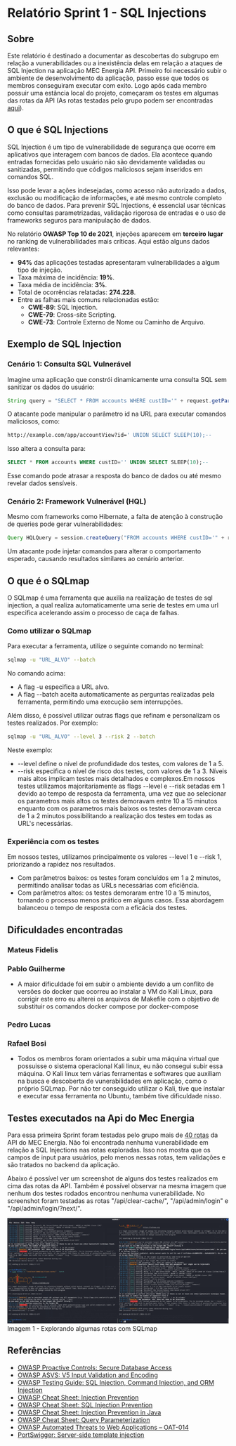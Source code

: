 # Relatório Sprint 1 - SQL Injections

## Sobre 
Este relatório é destinado a documentar as descobertas do subgrupo em relação a vunerabilidades ou a inexistência delas em relação a ataques de SQL Injection na aplicação MEC Energia API. Primeiro foi necessário subir o ambiente de desenvolvimento da aplicação, passo esse que todos os membros conseguiram executar com exito. Logo após cada membro possuir uma estância local do projeto, começaram os testes em algumas das rotas da API (As rotas testadas pelo grupo podem ser encontradas [aqui](../../url_mec_energia.txt)).

## O que é SQL Injections

SQL Injection é um tipo de vulnerabilidade de segurança que ocorre em aplicativos que interagem com bancos de dados. Ela acontece quando entradas fornecidas pelo usuário não são devidamente validadas ou sanitizadas, permitindo que códigos maliciosos sejam inseridos em comandos SQL.

Isso pode levar a ações indesejadas, como acesso não autorizado a dados, exclusão ou modificação de informações, e até mesmo controle completo do banco de dados. Para prevenir SQL Injections, é essencial usar técnicas como consultas parametrizadas, validação rigorosa de entradas e o uso de frameworks seguros para manipulação de dados.

No relatório **OWASP Top 10 de 2021**, injeções aparecem em **terceiro lugar** no ranking de vulnerabilidades mais críticas. Aqui estão alguns dados relevantes:

- **94%** das aplicações testadas apresentaram vulnerabilidades a algum tipo de injeção.
- Taxa máxima de incidência: **19%**.
- Taxa média de incidência: **3%**.
- Total de ocorrências relatadas: **274.228**.
- Entre as falhas mais comuns relacionadas estão:
  - **CWE-89**: SQL Injection.
  - **CWE-79**: Cross-site Scripting.
  - **CWE-73**: Controle Externo de Nome ou Caminho de Arquivo.

## Exemplo de SQL Injection

### Cenário 1: Consulta SQL Vulnerável

Imagine uma aplicação que constrói dinamicamente uma consulta SQL sem sanitizar os dados do usuário:

```java
String query = "SELECT * FROM accounts WHERE custID='" + request.getParameter("id") + "'";
```
O atacante pode manipular o parâmetro id na URL para executar comandos maliciosos, como:

```bash
http://example.com/app/accountView?id=' UNION SELECT SLEEP(10);--
```

Isso altera a consulta para:

```SQL
SELECT * FROM accounts WHERE custID='' UNION SELECT SLEEP(10);--
```

Esse comando pode atrasar a resposta do banco de dados ou até mesmo revelar dados sensíveis.

### Cenário 2: Framework Vulnerável (HQL)

Mesmo com frameworks como Hibernate, a falta de atenção à construção de queries pode gerar vulnerabilidades:

```java
Query HQLQuery = session.createQuery("FROM accounts WHERE custID='" + request.getParameter("id") + "'");
```

Um atacante pode injetar comandos para alterar o comportamento esperado, causando resultados similares ao cenário anterior.


## O que é o SQLmap

O SQLmap é uma ferramenta que auxilia na realização de testes de sql injection, a qual realiza automaticamente uma serie de testes em uma url especifica acelerando assim o processo de caça de falhas.

### Como utilizar o SQLmap

Para executar a ferramenta, utilize o seguinte comando no terminal:

```bash
sqlmap -u "URL_ALVO" --batch
```
No comando acima:

- A flag -u especifica a URL alvo.
- A flag --batch aceita automaticamente as perguntas realizadas pela 
ferramenta, permitindo uma execução sem interrupções.

Além disso, é possível utilizar outras flags que refinam e personalizam os testes realizados. Por exemplo:


```bash
sqlmap -u "URL_ALVO" --level 3 --risk 2 --batch
```
Neste exemplo:
- --level define o nível de profundidade dos testes, com valores de 1 a 5.
- --risk especifica o nível de risco dos testes, com valores de 1 a 3. Níveis mais altos implicam testes mais detalhados e complexos.Em nossos testes utilizamos majoritariamente as flags --level e --risk setadas em 1 devido ao tempo de resposta da ferramenta, uma vez que ao selecionar os parametros mais altos os testes demoravam entre 10 a 15 minutos enquanto com os parametros mais baixos os testes demoravam cerca de 1 a 2 minutos possibilitando a realização dos testes em todas as URL's necessárias.

### Experiência com os testes

Em nossos testes, utilizamos principalmente os valores --level 1 e --risk 1, priorizando a rapidez nos resultados.

- Com parâmetros baixos: os testes foram concluídos em 1 a 2 minutos, permitindo analisar todas as URLs necessárias com eficiência.
- Com parâmetros altos: os testes demoraram entre 10 a 15 minutos, tornando o processo menos prático em alguns casos.
Essa abordagem balanceou o tempo de resposta com a eficácia dos testes.

## Dificuldades encontradas

### Mateus Fidelis

### Pablo Guilherme

- A maior dificuldade foi em subir o ambiente devido a um conflito de versões do docker que ocorreu ao instalar a VM do Kali Linux, para corrigir este erro eu alterei os arquivos de Makefile com o objetivo de substituir os comandos docker compose por docker-compose

### Pedro Lucas

### Rafael Bosi

- Todos os membros foram orientados a subir uma máquina virtual que possuisse o sistema operacional Kali linux, eu não consegui subir essa máquina. O Kali linux tem várias ferramentas e softwares que auxiliam na busca e descoberta de vunerabilidades em aplicação, como o próprio SQLmap. Por não ter conseguido utilizar o Kali, tive que instalar e executar essa ferramenta no Ubuntu, também tive dificuldade nisso. 


## Testes executados na Api do Mec Energia

Para essa primeira Sprint foram testadas pelo grupo mais de [40 rotas](../../url_mec_energia.txt) da API do MEC Energia. Não foi encontrada nenhuma vunerabilidade em relação a SQL Injections nas rotas exploradas. Isso nos mostra que os campos de input para usuários, pelo menos nessas rotas, tem validações e são tratados no backend da aplicação.

Abaixo é possível ver um screenshot de alguns dos testes realizados em cima das rotas da API. Também é possível observar na mesma imagem que nenhum dos testes rodados encontrou nenhuma vunerabilidade. No screenshot foram testadas as rotas "/api/clear-cache/", "/api/admin/login" e "/api/admin/login/?next/".

![Screenshot](../imagens/sql_grupo3.png)
Imagem 1 - Explorando algumas rotas com SQLmap

## Referências

- [OWASP Proactive Controls: Secure Database Access](https://owasp.org/www-project-proactive-controls/)
- [OWASP ASVS: V5 Input Validation and Encoding](https://owasp.org/www-project-application-security-verification-standard/)
- [OWASP Testing Guide: SQL Injection, Command Injection, and ORM Injection](https://owasp.org/www-project-web-security-testing-guide/)
- [OWASP Cheat Sheet: Injection Prevention](https://owasp.org/www-project-cheat-sheets/)
- [OWASP Cheat Sheet: SQL Injection Prevention](https://owasp.org/www-project-cheat-sheets/)
- [OWASP Cheat Sheet: Injection Prevention in Java](https://owasp.org/www-project-cheat-sheets/)
- [OWASP Cheat Sheet: Query Parameterization](https://owasp.org/www-project-cheat-sheets/)
- [OWASP Automated Threats to Web Applications – OAT-014](https://owasp.org/www-project-automated-threats-to-web-applications/)
- [PortSwigger: Server-side template injection](https://portswigger.net/web-security/server-side-template-injection)



